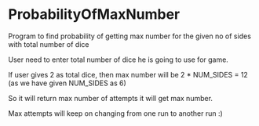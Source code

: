 # ProbabilityOfMaxNumber
Program to find probability of getting max number for the given no of sides with total number of dice

User need to enter total number of dice he is going to use for game. 

If user gives 2 as total dice, then max number will be 2 * NUM_SIDES = 12 (as we have given NUM_SIDES as 6)

So it will return max number of attempts it will get max number. 

Max attempts will keep on changing from one run to another run :)
